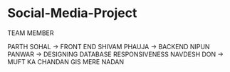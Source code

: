 # Social-Media-Project

TEAM MEMBER 

PARTH SOHAL -> FRONT END
SHIVAM PHAUJA -> BACKEND
NIPUN PANWAR -> DESIGNING DATABASE RESPONSIVENESS
NAVDESH DON -> MUFT KA CHANDAN GIS MERE NADAN
